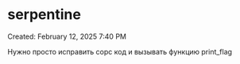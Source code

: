 # serpentine

Created: February 12, 2025 7:40 PM

Нужно просто исправить сорс код и вызывать функцию print_flag
